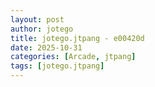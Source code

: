 ```yaml
---
layout: post
author: jotego
title: jotego.jtpang - e00420d
date: 2025-10-31
categories: [Arcade, jtpang]
tags: [jotego.jtpang]
---
```



